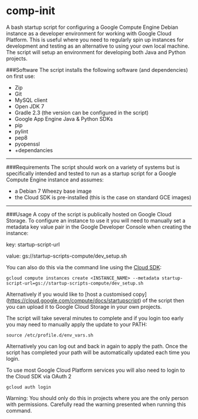 # comp-init
A bash startup script for configuring a Google Compute Engine Debian instance as a developer environment for working with Google Cloud Platform. This is useful where you need to regularly spin up instances for development and testing as an alternative to using your own local machine. The script will setup an environment for developing both Java and Python projects.

###Software
The script installs the following software (and dependencies) on first use:
* Zip
* Git
* MySQL client
* Open JDK 7
* Gradle 2.3 (the version can be configured in the script)
* Google App Engine Java & Python SDKs
* pip
* pylint
* pep8
* pyopenssl
* +dependancies

<hr>

###Requirements
The script should work on a variety of systems but is specifically intended and tested to run as a startup script for a Google Compute Engine instance and assumes:

* a Debian 7 Wheezy base image
* the Cloud SDK is pre-installed (this is the case on standard GCE images)

<hr>

###Usage
A copy of the script is publically hosted on Google Cloud Storage. To configure an instance to use it you will need to manually set a metadata key value pair in the Google Developer Console when creating the instance:

key: startup-script-url

value: gs://startup-scripts-compute/dev_setup.sh

You can also do this via the command line using the [Cloud SDK](https://cloud.google.com/sdk/):
```shell
gcloud compute instances create <INSTANCE_NAME> --metadata startup-script-url=gs://startup-scripts-compute/dev_setup.sh
```
Alternatively if you would like to [host a customised copy] (https://cloud.google.com/compute/docs/startupscript) of the script then you can upload it to Google Cloud Storage in your own projects.

The script will take several minutes to complete and if you login too early you may need to manually apply the update to your PATH:

```shell
source /etc/profile.d/env_vars.sh
```
Alternatively you can log out and back in again to apply the path. Once the script has completed your path will be automatically updated each time you login.

To use most Google Cloud Platform services you will also need to login to the Cloud SDK via OAuth 2

```shell
gcloud auth login
```
Warning: You should only do this in projects where you are the only person with permissions. Carefully read the warning presented when running this command.
